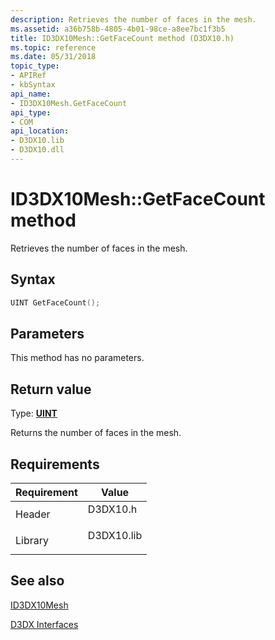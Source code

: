 ```yaml
---
description: Retrieves the number of faces in the mesh.
ms.assetid: a36b758b-4805-4b01-98ce-a8ee7bc1f3b5
title: ID3DX10Mesh::GetFaceCount method (D3DX10.h)
ms.topic: reference
ms.date: 05/31/2018
topic_type: 
- APIRef
- kbSyntax
api_name: 
- ID3DX10Mesh.GetFaceCount
api_type: 
- COM
api_location: 
- D3DX10.lib
- D3DX10.dll
---
```


# ID3DX10Mesh::GetFaceCount method

Retrieves the number of faces in the mesh.

## Syntax


```C++
UINT GetFaceCount();
```



## Parameters

This method has no parameters.

## Return value

Type: **[**UINT**](../winprog/windows-data-types.md)**

Returns the number of faces in the mesh.

## Requirements



| Requirement | Value |
|--------------------|---------------------------------------------------------------------------------------|
| Header<br/>  | <dl> <dt>D3DX10.h</dt> </dl>   |
| Library<br/> | <dl> <dt>D3DX10.lib</dt> </dl> |



## See also

<dl> <dt>

[ID3DX10Mesh](id3dx10mesh.md)
</dt> <dt>

[D3DX Interfaces](d3d10-graphics-reference-d3dx10-interfaces.md)
</dt> </dl>

 

 
